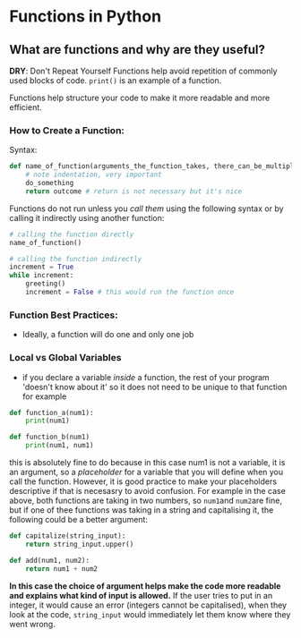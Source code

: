 # Functions in Python

## What are functions and why are they useful?
__DRY__: Don't Repeat Yourself
Functions help avoid repetition of commonly used blocks of code. `print()` is an example of a function. 

Functions help structure your code to make it more readable and more efficient.

### How to Create a Function:
Syntax: 
```python
def name_of_function(arguments_the_function_takes, there_can_be_multiple): # note the colon!!
    # note indentation, very important
    do_something
    return outcome # return is not necessary but it's nice
```

Functions do not run unless you *call them* using the following syntax or by calling it indirectly using another function:
```python
# calling the function directly
name_of_function()

# calling the function indirectly
increment = True
while increment: 
    greeting()
    increment = False # this would run the function once
```
### Function Best Practices:
- Ideally, a function will do one and only one job 

### Local vs Global Variables
- if you declare a variable *inside* a function, the rest of your program 'doesn't know about it' so it does not need to be unique to that function for example

```python
def function_a(num1):
    print(num1)

def function_b(num1)
    print(num1, num1)
```
this is absolutely fine to do because in this case num1 is not a variable, it is an argument, so a *placeholder* for a variable that you will define when you call the function. However, it is good practice to make your placeholders descriptive if that is necesasry to avoid confusion. For example in the case above, both functions are taking in two numbers, so `num1`and `num2`are fine, but if one of thee functions was taking in a string and capitalising it, the following could be a better argument: 
```python
def capitalize(string_input):
    return string_input.upper()

def add(num1, num2):
    return num1 + num2
```

__In this case the choice of argument helps make the code more readable and explains what kind of input is allowed.__ If the user tries to put in an integer, it would cause an error (integers cannot be capitalised), when they look at the code, `string_input` would immediately let them know where they went wrong. 
